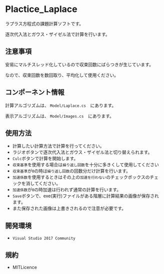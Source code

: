 # Plactice_Laplace
ラプラス方程式の課題計算ソフトです。

逐次代入法とガウス・ザイゼル法で計算を行います。
## 注意事項
安易にマルチスレッド化しているので収束回数にばらつきが生じています。

なので、収束回数を数回取り、平均化して使用ください。

## コンポーネント情報
計算アルゴリズムは、 `Model/Laplace.cs`　にあります。

表示アルゴリズムは、 `Model/Images.cs`　にあります。   

## 使用方法
- 計算したい計算方法で計算を行ってください。
- ラジオボタンで逐次代入法とガウス・ザイゼル法と切り替えられます。
- `Culc`ボタンで計算を開始します。
- `収束基準`を使用する場合は`繰り返し回数`を十分に多きくして使用してください
- `収束基準`が`0`の時は`繰り返し回数`の回数分だけ計算を行います。
- `加速係数`を使用するときはその上の`加速を行わない`のチェックボックスのチェックを消してください。
- `加速係数`が`0`の時加速は行われず通常の計算を行います。
- `Save`ボタンで、exe(実行)ファイルがある階層に計算結果の画像が保存されます。
- また保存された画像は上書きされるので注意が必要です。

## 開発環境
- `Visual Studio 2017 Community`

## 規約
- MITLicence
